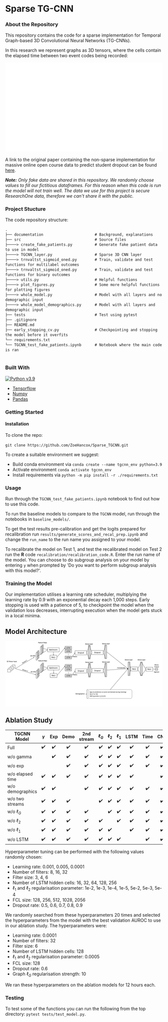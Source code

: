 # Sparse TG-CNN

### About the Repository

This repository contains the code for a sparse implementation for Temporal Graph-based 3D Convolutional Neural Networks (TG-CNNs).

In this research we represent graphs as 3D tensors, where the cells contain the elapsed time between two event codes being recorded:

![gif of 3D tensor construction representing the temporal graph](documentation/TG-CNN_build.gif)

A link to the original paper containing the non-sparse implementation for massive online open course data to predict student dropout can be found [here](https://eprints.whiterose.ac.uk/205293/1/TG-CNNs_for_Online_Course_Dropout_Prediction_03.pdf).

_**Note:** Only fake data are shared in this repository. We randomly choose values to fill our fictitious dataframes. For this reason when this code is run the model will not train well. The data we use for this project is secure ResearchOne data, therefore we can't share it with the public._

### Project Stucture

The code repository structure:

```
.
├── documentation                       # Background, explanations
├── src                                 # Source files
├────> create_fake_patients.py          # Generate fake patient data to use in model
├────> TGCNN_layer.py                   # Sparse 3D CNN layer 
├────> trnvaltst_sigmoid_oned.py        # Train, validate and test functions for multilabel outcomes
├────> trnvaltst_sigmoid_oned.py        # Train, validate and test functions for binary outcomes
├────> utils.py                         # Helpful functions
├────> plot_figures.py                  # Some more helpful functions for plotting figures
├────> whole_model.py                   # Model with all layers and no demographic input
├────> whole_model_demographics.py      # Model with all layers and demographic input
├── tests                               # Test using pytest
├── .gitignore
├── README.md
├── early_stopping_cv.py                # Checkpointing and stopping the model before it overfits
└── requirements.txt
└── TGCNN_test_fake_patients.ipynb      # Notebook where the main code is ran


```
### Built With 

[![Python v3.9](https://img.shields.io/badge/python-v3.9-blue.svg)](https://www.python.org/downloads/release/python-390/)

- [Tensorflow](https://www.tensorflow.org/)
- [Numpy](https://numpy.org/)
- [Pandas](https://pandas.pydata.org/)

### Getting Started

#### Installation

To clone the repo:

`git clone https://github.com/ZoeHancox/Sparse_TGCNN.git`

To create a suitable environment we suggest:
- Build conda environment via `conda create --name tgcnn_env python=3.9`
- Activate environment `conda activate tgcnn_env`
- Install requirements via `python -m pip install -r ./requirements.txt`

### Usage

Run through the `TGCNN_test_fake_patients.ipynb` notebook to find out how to use this code.

To run the baseline models to compare to the `TGCNN` model, run through the notebooks in `baseline_models/`.

To get the test results pre-calibration and get the logits prepared for recalibration run `results/generate_scores_and_recal_prep.ipynb` and change the `run_name` to the run name you assigned to your model.

To recalibrate the model on Test 1, and test the recalibrated model on Test 2 run the **R** code `recalibration/recalibration_code.R`. Enter the run name of the model. You can choose to do subgroup analysis on your model by entering `y` when prompted by 'Do you want to perform subgroup analysis with this model?'.

### Training the Model

Our implementation utilises a learning rate scheduler, multiplying the learning rate by 0.9 with an exponential decay each 1,000 steps. Early stopping is used with a patience of 5, to checkpoint the model when the validation loss decreases, interrupting execution when the model gets stuck in a local minima.

## Model Architecture

![gif of the architecture of the model with and without the LSTM and second stream components](documentation/model_architecture_two_stream_ablation.gif)


## Ablation Study

| **TGCNN Model** | **$\gamma$** | **Exp** | **Demo** | **2nd stream** | **$\ell_G$** | **$\ell_2$** | **$\ell_1$** | **LSTM** | **Time** | **CNN** |
|-----------------|:------------:|:-------:|:--------:|:-------------------:|:------------:|:------------:|:------------:|:--------:|:--------:|:-------:|
| Full            |   ✔️         |   ✔️    |    ✔️     |         ✔️           |      ✔️       |      ✔️       |      ✔️       |    ✔️    |    ✔️    |    ✔️   |
| w/o gamma       |              |   ✔️    |    ✔️     |         ✔️           |      ✔️       |      ✔️       |      ✔️       |    ✔️    |    ✔️    |    ✔️   |
| w/o exp         |              |         |    ✔️     |         ✔️           |      ✔️       |      ✔️       |      ✔️       |    ✔️    |    ✔️    |    ✔️   |
| w/o elapsed time|   ✔️         |   ✔️    |    ✔️     |         ✔️           |      ✔️       |      ✔️       |      ✔️       |    ✔️    |          |    ✔️   |
| w/o demographics|   ✔️         |   ✔️    |           |         ✔️           |      ✔️       |      ✔️       |      ✔️       |    ✔️    |    ✔️    |    ✔️   |
| w/o two streams |   ✔️         |   ✔️    |    ✔️     |                     |      ✔️       |      ✔️       |      ✔️       |    ✔️    |    ✔️    |    ✔️   |
| w/o $\ell_G$    |   ✔️         |   ✔️    |    ✔️     |         ✔️           |               |      ✔️       |      ✔️       |    ✔️    |    ✔️    |    ✔️   |
| w/o $\ell_2$    |   ✔️         |   ✔️    |    ✔️     |         ✔️           |      ✔️       |               |      ✔️       |    ✔️    |    ✔️    |    ✔️   |
| w/o $\ell_1$    |   ✔️         |   ✔️    |    ✔️     |         ✔️           |      ✔️       |      ✔️       |               |    ✔️    |    ✔️    |    ✔️   |
| w/o LSTM        |   ✔️         |   ✔️    |    ✔️     |         ✔️           |      ✔️       |      ✔️       |      ✔️       |          |    ✔️    |    ✔️   |


Hyperparameter tuning can be performed with the following values randomly chosen:

* Learning rate: 0.001, 0.005, 0.0001
* Number of filters: 8, 16, 32
* Filter size: 3, 4, 6
* Number of LSTM hidden cells: 16, 32, 64, 128, 256
* $\ell_1$ and $\ell_2$ regularisation parameter: 1e-2, 1e-3, 1e-4, 1e-5, 5e-2, 5e-3, 5e-4
* FCL size: 128, 256, 512, 1028, 2056
* Dropout rate: 0.5, 0.6, 0.7, 0.8, 0.9


We randomly searched from these hyperparameters 20 times and selected the hyperparameters from the model with the best validation AUROC to use in our ablation study. The hyperparameters were:

* Learning rate: 0.0001
* Number of filters: 32
* Filter size: 6
* Number of LSTM hidden cells: 128
* $\ell_1$ and $\ell_2$ regularisation parameter: 0.0005
* FCL size: 128
* Dropout rate: 0.6
* Graph $\ell_G$ regularisation strength: 10

We ran these hyperparameters on the ablation models for 12 hours each.

### Testing

To test some of the functions you can run the following from the top directory:
`pytest tests/test_model.py`.
